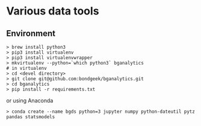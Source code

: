 # Various data tools


## Environment

```
> brew install python3
> pip3 install virtualenv
> pip3 install virtualenvwrapper
> mkvirtualenv --python=`which python3` bganalytics
# in virtualenv
> cd <devel directory>
> git clone git@github.com:bondgeek/bganalytics.git
> cd bganalytics
> pip install -r requirements.txt
```

or using Anaconda

```
> conda create --name bgds python=3 jupyter numpy python-dateutil pytz pandas statsmodels
```
